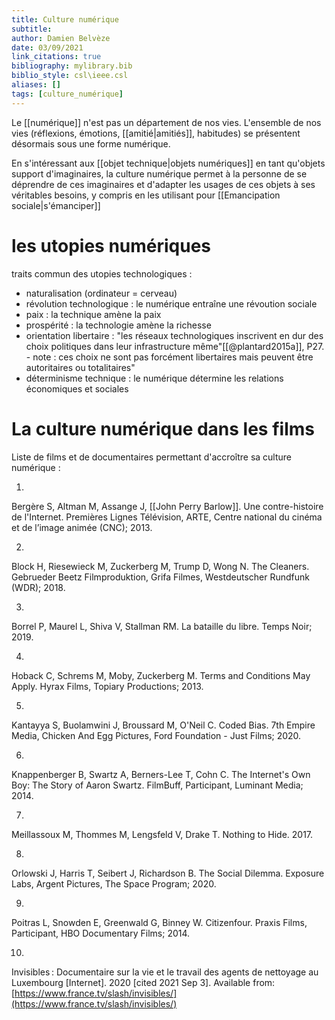 ```yaml
---
title: Culture numérique
subtitle:
author: Damien Belvèze
date: 03/09/2021
link_citations: true
bibliography: mylibrary.bib
biblio_style: csl\ieee.csl
aliases: []
tags: [culture_numérique]
---
```


Le [[numérique]] n'est pas un département de nos vies. L'ensemble de nos vies (réflexions, émotions, [[amitié|amitiés]], habitudes) se présentent désormais sous une forme numérique. 

En s'intéressant aux [[objet technique|objets numériques]] en tant qu'objets support d'imaginaires, la culture numérique permet à la personne de se déprendre de ces imaginaires et d'adapter les usages de ces objets à ses véritables besoins, y compris en les utilisant pour [[Emancipation sociale|s'émanciper]]

# les utopies numériques

traits commun des utopies technologiques : 

- naturalisation (ordinateur = cerveau)
- révolution technologique : le numérique entraîne une révoution sociale
- paix : la technique amène la paix
- prospérité : la technologie amène la richesse
- orientation libertaire : "les réseaux technologiques inscrivent en dur des choix politiques dans leur infrastructure même"[[@plantard2015a]], P27. - note : ces choix ne sont pas forcément libertaires mais peuvent être autoritaires ou totalitaires"
- déterminisme technique : le numérique détermine les relations économiques et sociales


# La culture numérique dans les films

Liste de films et de documentaires permettant d'accroître sa culture numérique : 

1.

Bergère S, Altman M, Assange J, [[John Perry Barlow]]. Une contre-histoire de l&apos;Internet. Premières Lignes Télévision, ARTE, Centre national du cinéma et de l’image animée (CNC); 2013.

2.

Block H, Riesewieck M, Zuckerberg M, Trump D, Wong N. The Cleaners. Gebrueder Beetz Filmproduktion, Grifa Filmes, Westdeutscher Rundfunk (WDR); 2018.

3.

Borrel P, Maurel L, Shiva V, Stallman RM. La bataille du libre. Temps Noir; 2019.

4.

Hoback C, Schrems M, Moby, Zuckerberg M. Terms and Conditions May Apply. Hyrax Films, Topiary Productions; 2013.

5.

Kantayya S, Buolamwini J, Broussard M, O&apos;Neil C. Coded Bias. 7th Empire Media, Chicken And Egg Pictures, Ford Foundation - Just Films; 2020.

6.

Knappenberger B, Swartz A, Berners-Lee T, Cohn C. The Internet&apos;s Own Boy: The Story of Aaron Swartz. FilmBuff, Participant, Luminant Media; 2014.

7.

Meillassoux M, Thommes M, Lengsfeld V, Drake T. Nothing to Hide. 2017.

8.

Orlowski J, Harris T, Seibert J, Richardson B. The Social Dilemma. Exposure Labs, Argent Pictures, The Space Program; 2020.

9.

Poitras L, Snowden E, Greenwald G, Binney W. Citizenfour. Praxis Films, Participant, HBO Documentary Films; 2014.

10.

Invisibles : Documentaire sur la vie et le travail des agents de nettoyage au Luxembourg [Internet]. 2020 [cited 2021 Sep 3]. Available from: [https://www.france.tv/slash/invisibles/](https://www.france.tv/slash/invisibles/)